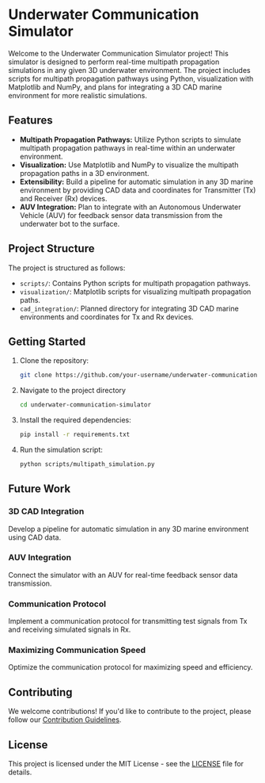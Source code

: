 # Underwater Communication Simulator

Welcome to the Underwater Communication Simulator project! This simulator is designed to perform real-time multipath propagation simulations in any given 3D underwater environment. The project includes scripts for multipath propagation pathways using Python, visualization with Matplotlib and NumPy, and plans for integrating a 3D CAD marine environment for more realistic simulations.

## Features

- **Multipath Propagation Pathways:** Utilize Python scripts to simulate multipath propagation pathways in real-time within an underwater environment.
- **Visualization:** Use Matplotlib and NumPy to visualize the multipath propagation paths in a 3D environment.
- **Extensibility:** Build a pipeline for automatic simulation in any 3D marine environment by providing CAD data and coordinates for Transmitter (Tx) and Receiver (Rx) devices.
- **AUV Integration:** Plan to integrate with an Autonomous Underwater Vehicle (AUV) for feedback sensor data transmission from the underwater bot to the surface.

## Project Structure

The project is structured as follows:

- `scripts/`: Contains Python scripts for multipath propagation pathways.
- `visualization/`: Matplotlib scripts for visualizing multipath propagation paths.
- `cad_integration/`: Planned directory for integrating 3D CAD marine environments and coordinates for Tx and Rx devices.

## Getting Started

1. Clone the repository:

   ```bash
   git clone https://github.com/your-username/underwater-communication-simulator.git
2. Navigate to the project directory

   ```bash
   cd underwater-communication-simulator
3. Install the required dependencies:
   
   ```bash
   pip install -r requirements.txt
4. Run the simulation script:

   ```bash
   python scripts/multipath_simulation.py


## Future Work

### 3D CAD Integration

Develop a pipeline for automatic simulation in any 3D marine environment using CAD data.

### AUV Integration

Connect the simulator with an AUV for real-time feedback sensor data transmission.

### Communication Protocol

Implement a communication protocol for transmitting test signals from Tx and receiving simulated signals in Rx.

### Maximizing Communication Speed

Optimize the communication protocol for maximizing speed and efficiency.

## Contributing

We welcome contributions! If you'd like to contribute to the project, please follow our [Contribution Guidelines](CONTRIBUTING.md).

## License

This project is licensed under the MIT License - see the [LICENSE](LICENSE) file for details.
